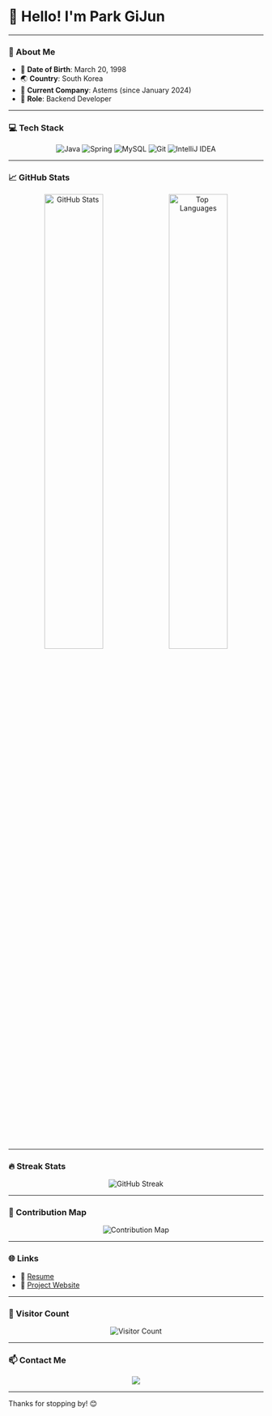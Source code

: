 # 👋 Hello! I'm Park GiJun

---

### 📝 About Me
- 🎂 **Date of Birth**: March 20, 1998  
- 🌏 **Country**: South Korea  
- 🏢 **Current Company**: Astems (since January 2024)  
- 💼 **Role**: Backend Developer  

---

### 💻 Tech Stack
<div align="center">
  <img src="https://img.shields.io/badge/Java-007396?style=for-the-badge&logo=java&logoColor=white" alt="Java" />
  <img src="https://img.shields.io/badge/Spring-6DB33F?style=for-the-badge&logo=spring&logoColor=white" alt="Spring" />
  <img src="https://img.shields.io/badge/MySQL-4479A1?style=for-the-badge&logo=mysql&logoColor=white" alt="MySQL" />
  <img src="https://img.shields.io/badge/Git-F05032?style=for-the-badge&logo=git&logoColor=white" alt="Git" />
  <img src="https://img.shields.io/badge/IntelliJ_IDEA-000000?style=for-the-badge&logo=intellij-idea&logoColor=white" alt="IntelliJ IDEA" />
</div>

---

### 📈 GitHub Stats
<div align="center">
  <img src="https://github-readme-stats.vercel.app/api?username=Park-GiJun&show_icons=true&theme=radical" alt="GitHub Stats" width="48%" />
  <img src="https://github-readme-stats.vercel.app/api/top-langs/?username=Park-GiJun&layout=compact&theme=radical" alt="Top Languages" width="48%" />
</div>

---

### 🔥 Streak Stats
<div align="center">
  <img src="https://github-readme-streak-stats.herokuapp.com/?user=Park-GiJun&theme=radical" alt="GitHub Streak" />
</div>

---

### 🌟 Contribution Map
<div align="center">
  <img src="https://github-profile-summary-cards.vercel.app/api/cards/profile-details?username=Park-GiJun&theme=radical" alt="Contribution Map" />
</div>

---

### 🌐 Links
- 📄 [Resume](https://resume.olm.life)
- 🔗 [Project Website](https://olm.life)

---

### 👀 Visitor Count
<div align="center">
  <img src="https://komarev.com/ghpvc/?username=Park-GiJun&style=for-the-badge&color=blueviolet" alt="Visitor Count" />
</div>

---

### 📫 Contact Me
<div align="center">
  <a href="mailto:tpgj98@naver.com"><img src="https://img.shields.io/badge/Email-tpgj98@naver.com-0078D4?style=for-the-badge&logo=gmail&logoColor=white" /></a>
</div>

---

Thanks for stopping by! 😊
